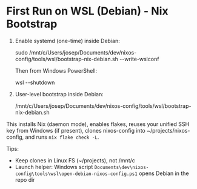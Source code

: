 # First Run on WSL (Debian) - Nix Bootstrap

1) Enable systemd (one-time) inside Debian:

   sudo /mnt/c/Users/josep/Documents/dev/nixos-config/tools/wsl/bootstrap-nix-debian.sh --write-wslconf

   Then from Windows PowerShell:

   wsl --shutdown

2) User-level bootstrap inside Debian:

   /mnt/c/Users/josep/Documents/dev/nixos-config/tools/wsl/bootstrap-nix-debian.sh

This installs Nix (daemon mode), enables flakes, reuses your unified SSH key from Windows (if present), clones nixos-config into ~/projects/nixos-config, and runs `nix flake check -L`.

Tips:
- Keep clones in Linux FS (~/projects), not /mnt/c
- Launch helper: Windows script `Documents\dev\nixos-config\tools\wsl\open-debian-nixos-config.ps1` opens Debian in the repo dir
